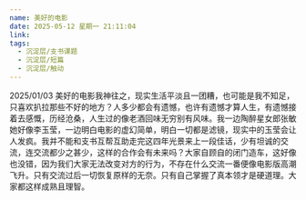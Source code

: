 ```yaml
---
name: 美好的电影
date: 2025-05-12 星期一 21:11:04
link: 
tags:
  - 沉淀层/支书课题
  - 沉淀层/短篇
  - 沉淀层/触动
---
```

2025/01/03
美好的电影我神往之，现实生活平淡且一团糟，也可能是我不知足，只喜欢扒拉那些不好的地方？人多少都会有遗憾，也许有遗憾才算人生，有遗憾接着去感慨，历经沧桑，人生过的像老酒回味无穷别有风味。我一边陶醉星女郎张敏她好像李玉莹，一边明白电影的虚幻简单，明白一切都是滤镜，现实中的玉莹会让人发疯。我并不能和支书互帮互助走完这四年光景来上一段佳话，少有坦诚的交流，连交流都少之甚少，这样的合作会有未来吗？大家自顾自的闭门造车，这好像也没错，因为我们大家无法改变对方的行为，不存在什么交流一番便像电影版高潮飞升。只有交流过后一切恢复原样的无奈。只有自己掌握了真本领才是硬道理。大家都这样成熟且理智。